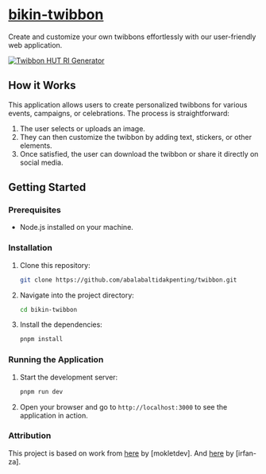 # [bikin-twibbon](https://gss-twibbon.vercel.app)

Create and customize your own twibbons effortlessly with our user-friendly web application.

[![Twibbon HUT RI Generator](./public/thumbnail.png)](https://gss-twibbon.vercel.app)

## How it Works

This application allows users to create personalized twibbons for various events, campaigns, or celebrations. The process is straightforward:

1. The user selects or uploads an image.
2. They can then customize the twibbon by adding text, stickers, or other elements.
3. Once satisfied, the user can download the twibbon or share it directly on social media.

## Getting Started

### Prerequisites

- Node.js installed on your machine.

### Installation

1. Clone this repository:
   ```bash
   git clone https://github.com/abalabaltidakpenting/twibbon.git
   ```
2. Navigate into the project directory:
   ```bash
   cd bikin-twibbon
   ```
3. Install the dependencies:
   ```bash
   pnpm install
   ```

### Running the Application

1. Start the development server:
   ```bash
   pnpm run dev
   ```
2. Open your browser and go to `http://localhost:3000` to see the application in action.

### Attribution

This project is based on work from [here](https://github.com/mokletdev/moklet-twibbon) by [mokletdev].
And [here](github.com/irfan-za/bikin-twibbon) by [irfan-za].
